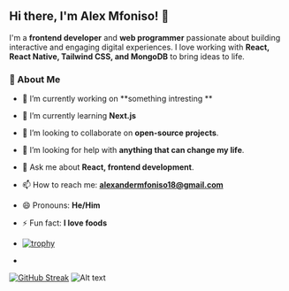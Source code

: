 

## Hi there, I'm Alex Mfoniso! 👋  

I'm a **frontend developer** and **web programmer** passionate about building interactive and engaging digital experiences. I love working with **React, React Native, Tailwind CSS, and MongoDB** to bring ideas to life.  

### 🚀 About Me  
- 🔭 I’m currently working on **something intresting **   
- 🌱 I’m currently learning **Next.js**    
- 👯 I’m looking to collaborate on **open-source projects**.  
- 🤔 I’m looking for help with **anything that can change my life**.  
- 💬 Ask me about **React, frontend development**.  
- 📫 How to reach me: **alexandermfoniso18@gmail.com**  
- 😄 Pronouns: **He/Him**  
- ⚡ Fun fact: **I love foods**

- [![trophy](https://github-profile-trophy.vercel.app/?username=Alex-mfoniso&theme=onedark)](https://github.com/ryo-ma/github-profile-trophy)

- 
[![GitHub Streak](https://github-readme-streak-stats.herokuapp.com/?user=Alex-mfoniso)](https://git.io/streak-stats)
![Alt text](https://spotify-recently-played-readme.vercel.app/api?user=31lhnzw4wmo3y45fux2fg5u3ukx4)
